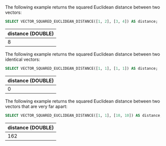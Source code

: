 The following example returns the squared Euclidean distance between two vectors:
``` sql
SELECT VECTOR_SQUARED_EUCLIDEAN_DISTANCE([1, 2], [3, 4]) AS distance;
```

| distance (DOUBLE) |
| :--- |
| 8 |

The following example returns the squared Euclidean distance between two identical vectors:
``` sql
SELECT VECTOR_SQUARED_EUCLIDEAN_DISTANCE([1, 1], [1, 1]) AS distance;
```

| distance (DOUBLE) |
| :--- |
| 0 |

The following example returns the squared Euclidean distance between two vectors that are very far apart:
``` sql
SELECT VECTOR_SQUARED_EUCLIDEAN_DISTANCE([1, 1], [10, 10]) AS distance;
```

| distance (DOUBLE) |
| :--- |
| 162 |